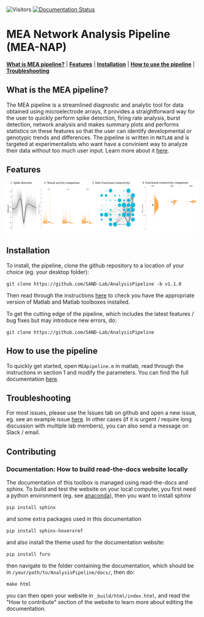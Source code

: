 ![Visitors](https://api.visitorbadge.io/api/visitors?path=https%3A%2F%2Fgithub.com%2FSAND-Lab%2FAnalysisPipeline&label=Visitors&countColor=%23263759)
[![Documentation Status](https://readthedocs.org/projects/analysis-pipeline/badge/?version=latest)](https://analysis-pipeline.readthedocs.io/en/latest/?badge=latest)

# MEA Network Analysis Pipeline (MEA-NAP)

[**What is MEA pipeline?**](#mea-pipeline)
| [**Features**](#features)
| [**Installation**](#installation)
| [**How to use the pipeline**](#how-to-use-the-pipeline)
| [**Troubleshooting**](#troubleshooting)


## What is the MEA pipeline?

The MEA pipeline is a streamlined diagnostic and analytic tool for data obtained using microelectrode arrays, it provides a straightforward way for the user to quickly perform spike detection, firing rate analysis, burst detection, network analysis and makes summary plots and performs statistics on these features so that the user can identify developmental or genotypic trends and differences. The pipeline is written in `MATLAB` and is targeted at experimentalists who want have a convinient way to analyze their data without too much user input. Learn more about it [here](https://analysis-pipeline.readthedocs.io/en/latest/).


## Features


![Network pipeline steps](/imgs/MEApipelineSteps.svg)


## Installation

To install, the pipeline, clone the github repository to a location of your choice (eg. your desktop folder):

```
git clone https://github.com/SAND-Lab/AnalysisPipeline -b v1.1.0
```

Then read through the instructions [here](https://analysis-pipeline.readthedocs.io/en/latest/system-requirements.html) to check you have the appropriate version of Matlab and Matlab toolboxes installed.

To get the cutting edge of the pipeline, which includes the latest features / bug fixes but may introduce new errors, do:

```
git clone https://github.com/SAND-Lab/AnalysisPipeline 
```

## How to use the pipeline

To quickly get started, open `MEApipeline.m` in matlab, read through the instructions in section 1
and modify the parameters. You can find the full documentation [here](https://analysis-pipeline.readthedocs.io/en/latest/).


## Troubleshooting

For most issues, please use the Issues tab on github and open a new issue,
eg. see an example issue [here](https://github.com/SAND-Lab/AnalysisPipeline/issues/1).
In other cases (if it is urgent / require long discussion with multiple lab members), you can also send a message on Slack / email.

## Contributing

### Documentation: How to build read-the-docs website locally

The documentation of this toolbox is managed using read-the-docs and sphinx. To build and test the website on your local computer, you first need a python environment (eg. see [anaconda](https://www.anaconda.com/products/distribution)), then you want to install sphinx

```
pip install sphinx
```

and some extra packages used in this documentation

```
pip install sphinx-hoverxref
```

and also install the theme used for the documentation website:

```
pip install furo
```

then navigate to the folder containing the documentation, which should be in `/your/path/to/AnalysisPipeline/docs/`, then do:

```
make html
```

you can then open your website in `_build/html/index.html`, and read the "How to contribute" section of the website to learn more about editing the documentation.


